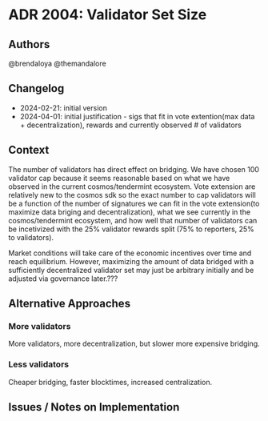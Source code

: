# ADR 2004: Validator Set Size

## Authors

@brendaloya
@themandalore

## Changelog

- 2024-02-21: initial version
- 2024-04-01: initial justification - sigs that fit in vote extention(max data + decentralization), rewards and currently observed # of validators

## Context

The number of validators has direct effect on bridging. We have chosen 100 validator cap because it seems reasonable based on what we have observed in the current cosmos/tendermint ecosystem. Vote extension are relatively new to the cosmos sdk so the exact number to cap validators will be a function of the number of signatures we can fit in the vote extension(to maximize data briging and decentralization), what we see currently in the cosmos/tendermint ecosystem, and how well that number of validators can be incetivized with the 25% validator rewards split (75% to reporters, 25% to validators).

Market conditions will take care of the economic incentives over time and reach equilibrium. However, maximizing the amount of data bridged with a sufficiently decentralized validator set may just be arbitrary initially and be adjusted via governance later.??? 


## Alternative Approaches

### More validators

More validators, more decentralization, but slower more expensive bridging.

### Less validators

Cheaper bridging, faster blocktimes, increased centralization. 


## Issues / Notes on Implementation

